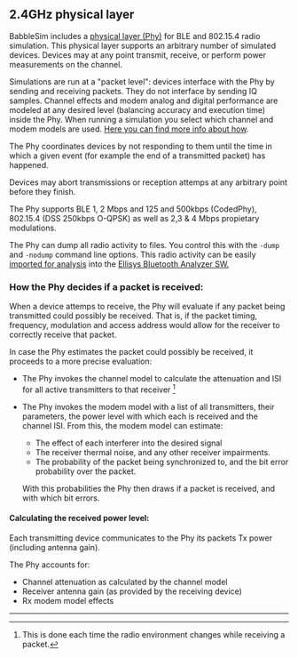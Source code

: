## 2.4GHz physical layer

BabbleSim includes a
[physical layer (Phy)](https://github.com/BabbleSim/ext_2G4_phy_v1)
for BLE and 802.15.4 radio simulation.
This physical layer supports an arbitrary number of simulated devices.
Devices may at any point transmit, receive, or perform power measurements on the
channel.

Simulations are run at a "packet level": devices interface with the Phy by
sending and receiving packets. They do not interface by sending IQ samples.
Channel effects and modem analog and digital performance are modeled at any
desired level (balancing accuracy and execution time) inside the Phy.
When running a simulation you select which channel and modem models are used.
[Here you can find more info about how](2G4_select_ch_mo.md).

The Phy coordinates devices by not responding to them until the time in which
a given event (for example the end of a transmitted packet) has happened.

Devices may abort transmissions or reception attemps at any arbitrary point
before they finish.

The Phy supports BLE 1, 2 Mbps and 125 and 500kbps (CodedPhy),
802.15.4 (DSS 250kbps O-QPSK) as well as 2,3 & 4 Mbps propietary modulations.

The Phy can dump all radio activity to files. You control this with the
```-dump``` and ```-nodump``` command line options.
This radio activity can be easily [imported for analysis](import_Ellisys.md)
into the
[Ellisys Bluetooth Analyzer SW.](https://www.ellisys.com/products/bex400/index.php#screenshots)

### How the Phy decides if a packet is received:

When a device attemps to receive, the Phy will evaluate if any packet
being transmitted could possibly be received. That is, if the packet timing,
frequency, modulation and access address would allow for the receiver to
correctly receive that packet.

In case the Phy estimates the packet could possibly be received, it proceeds
to a more precise evaluation:

* The Phy invokes the channel model to calculate the attenuation and ISI for
  all active transmitters to that receiver [^1]

* The Phy invokes the modem model with a list of all transmitters, their
  parameters, the power level with which each is received and the channel ISI.
  From this, the modem model can estimate:

    * The effect of each interferer into the desired signal
    * The receiver thermal noise, and any other receiver impairments.
    * The probability of the packet being synchronized to, and the bit error
      probability over the packet.

    With this probabilities the Phy then draws if a packet is received,
    and with which bit errors.

[^1]: This is done each time the radio environment changes while receiving a packet.

#### Calculating the received power level:

Each transmitting device communicates to the Phy its packets Tx power
(including antenna gain).

The Phy accounts for:

* Channel attenuation as calculated by the channel model
* Receiver antenna gain (as provided by the receiving device)
* Rx modem model effects

-------------------